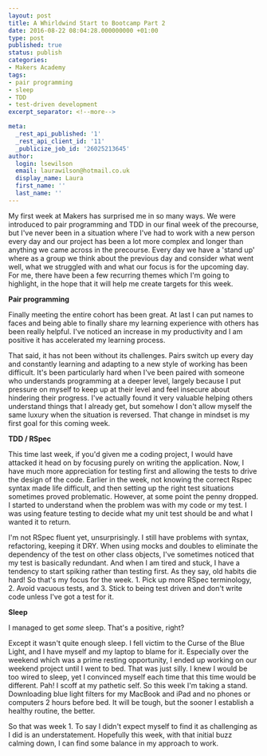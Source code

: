 ```yaml
---
layout: post
title: A Whirldwind Start to Bootcamp Part 2
date: 2016-08-22 08:04:28.000000000 +01:00
type: post
published: true
status: publish
categories:
- Makers Academy
tags:
- pair programming
- sleep
- TDD
- test-driven development
excerpt_separator: <!--more-->

meta:
  _rest_api_published: '1'
  _rest_api_client_id: '11'
  _publicize_job_id: '26025213645'
author:
  login: lsewilson
  email: laurawilson@hotmail.co.uk
  display_name: Laura
  first_name: ''
  last_name: ''
---
```

<p>My first week at Makers has surprised me in so many ways. We were introduced to pair programming and TDD in our final week of the precourse, but I've never been in a situation where I've had to work with a new person every day and our project has been a lot more complex and longer than anything we came across in the precourse. Every day we have a 'stand up' where as a group we think about the previous day and consider what went well, what we struggled with and what our focus is for the upcoming day. For me, there have been a few recurring themes which I'm going to highlight, in the hope that it will help me create targets for this week.</p>
<p><!--more--></p>
<p><b>Pair programming </b></p>
<p>Finally meeting the entire cohort has been great. At last I can put names to faces and being able to finally share my learning experience with others has been really helpful. I've noticed an increase in my productivity and I am positive it has accelerated my learning process.</p>
<p>That said, it has not been without its challenges. Pairs switch up every day and constantly learning and adapting to a new style of working has been difficult. It's been particularly hard when I've been paired with someone who understands programming at a deeper level, largely because I put pressure on myself to keep up at their level and feel insecure about hindering their progress. I've actually found it very valuable helping others understand things that I already get, but somehow I don't allow myself the same luxury when the situation is reversed. That change in mindset is my first goal for this coming week.</p>
<p><b>TDD / RSpec </b></p>
<p>This time last week, if you'd given me a coding project, I would have attacked it head on by focusing purely on writing the application. Now, I have much more appreciation for testing first and allowing the tests to drive the design of the code. Earlier in the week, not knowing the correct Rspec syntax made life difficult, and then setting up the right test situations sometimes proved problematic. However, at some point the penny dropped. I started to understand when the problem was with my code or my test. I was using feature testing to decide what my unit test should be and what I wanted it to return.</p>
<p>I'm not RSpec fluent yet, unsurprisingly. I still have problems with syntax, refactoring, keeping it DRY. When using mocks and doubles to eliminate the dependency of the test on other class objects, I've sometimes noticed that my test is basically redundant. And when I am tired and stuck, I have a tendency to start spiking rather than testing first. As they say, old habits die hard! So that's my focus for the week. 1. Pick up more RSpec terminology, 2. Avoid vacuous tests, and 3. Stick to being test driven and don't write code unless I've got a test for it.</p>
<p><b>Sleep</b></p>
<p>I managed to get <i>some </i>sleep. That's a positive, right?</p>
<p>Except it wasn't quite enough sleep. I fell victim to the Curse of the Blue Light, and I have myself and my laptop to blame for it. Especially over the weekend which was a prime resting opportunity, I ended up working on our weekend project until I went to bed. That was just silly. I knew I would be too wired to sleep, yet I convinced myself each time that this time would be different. Pah! I scoff at my pathetic self. So this week I'm taking a stand. Downloading blue light filters for my MacBook and iPad and no phones or computers 2 hours before bed. It will be tough, but the sooner I establish a healthy routine, the better.</p>
<p>So that was week 1. To say I didn't expect myself to find it as challenging as I did is an understatement. Hopefully this week, with that initial buzz calming down, I can find some balance in my approach to work.</p>
